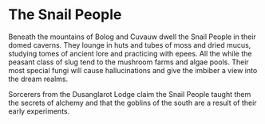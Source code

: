 # The Snail People
Beneath the mountains of Bolog and Cuvauw dwell the Snail People in their domed caverns. They lounge in huts and tubes of moss and dried mucus, studying tomes of ancient lore and practicing with epees. All the while the peasant class of slug tend to the mushroom farms and algae pools.  Their most special fungi will cause hallucinations and give the imbiber a view into the dream realms.

Sorcerers from the Dusanglarot Lodge claim the Snail People taught them the secrets of alchemy and that the goblins of the south are a result of their early experiments.